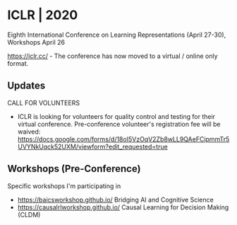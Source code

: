 # ICLR | 2020
Eighth International Conference on Learning Representations (April 27-30), Workshops April 26

https://iclr.cc/ - The conference has now moved to a virtual / online only format. 

## Updates
CALL FOR VOLUNTEERS
- ICLR is looking for volunteers for quality control and testing for their virtual conference. Pre-conference volunteer's registration fee will be waived:
https://docs.google.com/forms/d/18oI5VzOqV2Zb8wLL9QAeFCipmmTr5UVYNkUqck52UXM/viewform?edit_requested=true


## Workshops (Pre-Conference)
Specific workshops I'm participating in
- https://baicsworkshop.github.io/  Bridging AI and Cognitive Science
- https://causalrlworkshop.github.io/ Causal Learning for Decision Making (CLDM)
 
